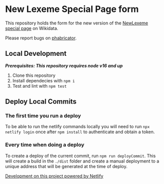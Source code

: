 # New Lexeme Special Page form

This repository holds the form for the new version of the [NewLexeme special page](https://www.wikidata.org/wiki/Special:NewLexeme) on Wikidata.

Please report bugs on [phabricator](https://phabricator.wikimedia.org/project/view/5674/).

## Local Development

_**Prerequisites: This repository requires node v16 and up**_

1. Clone this repository
2. Install dependecies with `npm i`
3. Test and lint with `npm test`

## Deploy Local Commits

### The first time you run a deploy

To be able to run the netlify commands locally you will need to run `npx netlify login` once after `npm install` to authenticate and obtain a token.

### Every time when doing a deploy

To create a deploy of the current commit, run `npm run deployCommit`. This will create a build in the `./dist` folder and create a manual deployment to a unique address that will be generated at the time of deploy. 


[Development on this project powered by Netlify](https://www.netlify.com/)
